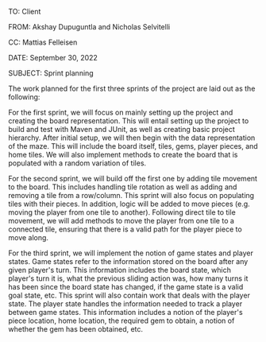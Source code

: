 TO: Client

FROM: Akshay Dupuguntla and Nicholas Selvitelli

CC: Mattias Felleisen

DATE: September 30, 2022

SUBJECT: Sprint planning

The work planned for the first three sprints of the project are laid out as the following:

For the first sprint, we will focus on mainly setting up the project and creating the board representation.
This will entail setting up the project to build and test with Maven and JUnit, as well as creating basic
project hierarchy. After initial setup, we will then begin with the data representation of the maze.
This will include the board itself, tiles, gems, player pieces, and home tiles. We will also 
implement methods to create the board that is populated with a random variation of tiles. 

For the second sprint, we will build off the first one by adding tile movement to the board. This 
includes handling tile rotation as well as adding and removing a tile from a row/column. This sprint
will also focus on populating tiles with their pieces. In addition, logic will be added to move pieces
(e.g. moving the player from one tile to another). Following direct tile to tile movement, we will
add methods to move the player from one tile to a connected tile, ensuring that there is a valid
path for the player piece to move along.

For the third sprint, we will implement the notion of game states and player states. Game states 
refer to the information stored on the board after any given player's turn. This information
includes the board state, which player's turn it is, what the previous sliding action was, how many
turns it has been since the board state has changed, if the game state is a valid goal state, etc.
This sprint will also contain work that deals with the player state. The player state handles the
information needed to track a player between game states. This information includes a notion of the 
player's piece location, home location, the required gem to obtain, a notion of whether the gem has 
been obtained, etc.

